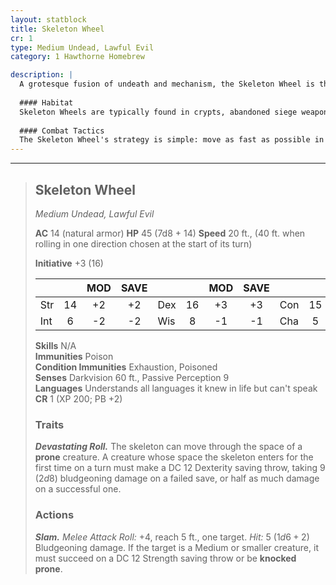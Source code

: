 ```yaml
---
layout: statblock
title: Skeleton Wheel
cr: 1
type: Medium Undead, Lawful Evil
category: 1 Hawthorne Homebrew

description: |
  A grotesque fusion of undeath and mechanism, the Skeleton Wheel is the reanimated remains of a victim violently contorted and bound within a large wooden or metal wheel. Driven by a relentless, crushing evil, it patrols ancient roads and ruins, seeking to flatten any creature in its path.
  
  #### Habitat
  Skeleton Wheels are typically found in crypts, abandoned siege weapon depots, or guarding old, cursed roads and military fortifications. They are sometimes created by necromancers who specialize in macabre constructs.
  
  #### Combat Tactics
  The Skeleton Wheel's strategy is simple: move as fast as possible in a straight line, aiming to run over and knock targets **prone** with its **Slam** attack, then immediately use **Devastating Roll** on subsequent turns to crush its helpless victims. It relies on its high mobility and continuous damage output to overwhelm unarmored or smaller foes.
---
```


___
> ## Skeleton Wheel
> *Medium Undead, Lawful Evil*
> 
> **AC** 14 (natural armor) **HP** 45 (7d8 + 14) **Speed** 20 ft., (40 ft. when rolling in one direction chosen at the start of its turn)
> 
> **Initiative** +3 (16)
>
> | | | MOD | SAVE | | | MOD | SAVE | | | MOD | SAVE |
> |:--|:-:|:----:|:----:|:--|:-:|:----:|:----:|:--|:-:|:----:|:----:|
> |Str| 14| +2 | +2 |Dex| 16| +3 | +3 |Con| 15| +2 | +2 |
> |Int| 6| -2 | -2 |Wis| 8| -1 | -1 |Cha| 5| -3 | -3 |
>
> **Skills** N/A  
> **Immunities** Poison  
> **Condition Immunities** Exhaustion, Poisoned  
> **Senses** Darkvision 60 ft., Passive Perception 9  
> **Languages** Understands all languages it knew in life but can't speak  
> **CR** 1 (XP 200; PB +2)
>
> ### Traits
>
> ***Devastating Roll.*** The skeleton can move through the space of a **prone** creature. A creature whose space the skeleton enters for the first time on a turn must make a DC 12 Dexterity saving throw, taking 9 ($2d8$) bludgeoning damage on a failed save, or half as much damage on a successful one.
>
> ### Actions
>
> ***Slam.*** *Melee Attack Roll:* +4, reach 5 ft., one target. *Hit:* 5 ($1d6 + 2$) Bludgeoning damage. If the target is a Medium or smaller creature, it must succeed on a DC 12 Strength saving throw or be **knocked prone**.